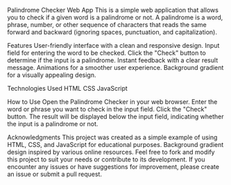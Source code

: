 Palindrome Checker Web App
This is a simple web application that allows you to check if a given word is a palindrome or not. A palindrome is a word, phrase, number, or other sequence of characters that reads the same forward and backward (ignoring spaces, punctuation, and capitalization).

Features
User-friendly interface with a clean and responsive design.
Input field for entering the word to be checked.
Click the "Check" button to determine if the input is a palindrome.
Instant feedback with a clear result message.
Animations for a smoother user experience.
Background gradient for a visually appealing design.

Technologies Used
HTML
CSS
JavaScript


How to Use
Open the Palindrome Checker in your web browser.
Enter the word or phrase you want to check in the input field.
Click the "Check" button.
The result will be displayed below the input field, indicating whether the input is a palindrome or not.


Acknowledgments
This project was created as a simple example of using HTML, CSS, and JavaScript for educational purposes.
Background gradient design inspired by various online resources.
Feel free to fork and modify this project to suit your needs or contribute to its development. If you encounter any issues or have suggestions for improvement, please create an issue or submit a pull request.
